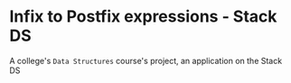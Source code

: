 # Infix to Postfix expressions - Stack DS

A college's `Data Structures` course's project, an application on the Stack DS

